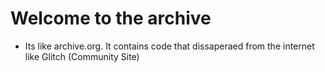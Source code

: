 # Welcome to the archive
- Its like archive.org. It contains code that dissaperaed from the internet like Glitch (Community Site)
